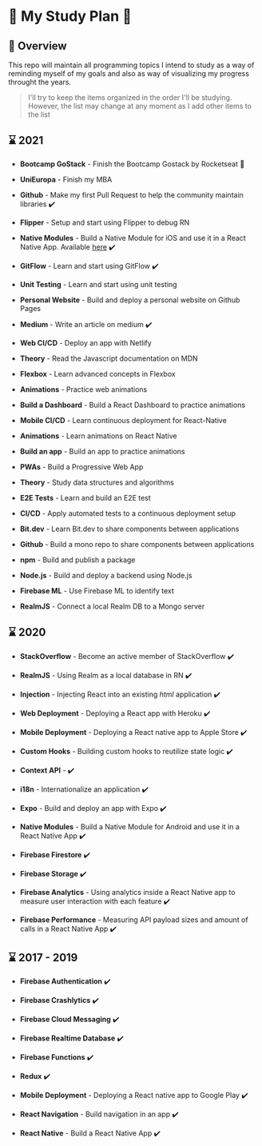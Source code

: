 # :book: My Study Plan :book:

## :mag_right: Overview

This repo will maintain all programming topics I intend to study as a way of reminding myself of my goals and also as way of visualizing my progress throught the years.

> I'll try to keep the items organized in the order I'll be studying. However, the list may change at any moment as I add other items to the list

## :hourglass: 2021

- **Bootcamp GoStack** - Finish the Bootcamp Gostack by Rocketseat
  :rocket:

- **UniEuropa** - Finish my MBA

- **Github** - Make my first Pull Request to help the community
  maintain libraries :heavy_check_mark:

- **Flipper** - Setup and start using Flipper to debug RN

- **Native Modules** - Build a Native Module for iOS and use it in
  a React Native App. Available <a href="https://github.com/SirKadogan/ios_module">here</a> :heavy_check_mark:

- **GitFlow** - Learn and start using GitFlow :heavy_check_mark:

- **Unit Testing** - Learn and start using unit testing

- **Personal Website** - Build and deploy a personal website on Github Pages

- **Medium** - Write an article on medium :heavy_check_mark:

- **Web CI/CD** - Deploy an app with Netlify

- **Theory** - Read the Javascript documentation on MDN

- **Flexbox** - Learn advanced concepts in Flexbox

- **Animations** - Practice web animations

- **Build a Dashboard** - Build a React Dashboard to practice
  animations

- **Mobile CI/CD** - Learn continuous deployment for React-Native

- **Animations** - Learn animations on React Native

- **Build an app** - Build an app to practice animations

- **PWAs** - Build a Progressive Web App

- **Theory** - Study data structures and algorithms

- **E2E Tests** - Learn and build an E2E test

- **CI/CD** - Apply automated tests to a continuous deployment setup

- **Bit.dev** - Learn Bit.dev to share components between
  applications

- **Github** - Build a mono repo to share components between
  applications

- **npm** - Build and publish a package

- **Node.js** - Build and deploy a backend using Node.js

- **Firebase ML** - Use Firebase ML to identify text

- **RealmJS** - Connect a local Realm DB to a Mongo server

## :hourglass: 2020

- **StackOverflow** - Become an active member of StackOverflow
  :heavy_check_mark:

- **RealmJS** - Using Realm as a local database in RN
  :heavy_check_mark:

- **Injection** - Injecting React into an existing _html_
  application :heavy_check_mark:

- **Web Deployment** - Deploying a React app with Heroku
  :heavy_check_mark:

- **Mobile Deployment** - Deploying a React native app to Apple
  Store :heavy_check_mark:

- **Custom Hooks** - Building custom hooks to reutilize state logic
  :heavy_check_mark:

- **Context API** - :heavy_check_mark:

- **i18n** - Internationalize an application :heavy_check_mark:

- **Expo** - Build and deploy an app with Expo :heavy_check_mark:

- **Native Modules** - Build a Native Module for Android and use it
  in a React Native App :heavy_check_mark:

- **Firebase Firestore** :heavy_check_mark:

- **Firebase Storage** :heavy_check_mark:

- **Firebase Analytics** - Using analytics inside a React Native
  app to measure user interaction with each feature
  :heavy_check_mark:

- **Firebase Performance** - Measuring API payload sizes and amount
  of calls in a React Native App :heavy_check_mark:

## :hourglass: 2017 - 2019

- **Firebase Authentication** :heavy_check_mark:

- **Firebase Crashlytics** :heavy_check_mark:

- **Firebase Cloud Messaging** :heavy_check_mark:

- **Firebase Realtime Database** :heavy_check_mark:

- **Firebase Functions** :heavy_check_mark:

- **Redux** :heavy_check_mark:

- **Mobile Deployment** - Deploying a React native app to Google
  Play :heavy_check_mark:

- **React Navigation** - Build navigation in an app
  :heavy_check_mark:

- **React Native** - Build a React Native App :heavy_check_mark:
